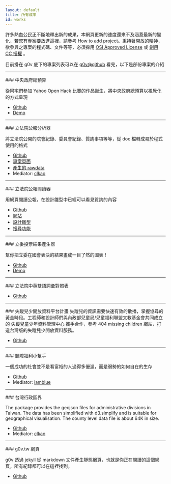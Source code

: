 ```yaml
---
layout: default
title: 所有成果
id: works
---
```


許多熱血公民正不斷地釋出新的成果，本網頁更新的速度還來不及涵蓋最新的變化，若您有專案要放進這裡，請參考 [How to add project](https://github.com/g0v/g0v.tw/wiki/Add-project)。秉持著開放的精神，欲參與之專案的程式碼、文件等等，必須採用 [OSI Approved License](http://opensource.org/licenses/index.html) 或 [創用 CC 授權](http://creativecommons.tw/) 。

目前掛在 g0v 底下的專案列表可以在 [g0v@github](https://github.com/g0v/) 看見，以下是部份專案的介紹

<hr />
### 中央政府總預算

從阿宅們參加 Yahoo Open Hack 比賽的作品誕生，將中央政府總預算以視覺化的方式呈現

* [Github](https://github.com/g0v/twbudget)
* [Demo](http://budget.g0v.tw/)

<hr />
### 立法院公報分析器

將立法院公開的院會紀錄、委員會紀錄、質詢事項等等，從 doc 檔轉成易於程式使用的格式

* [Github](https://github.com/g0v/twlyparser)
* [專案頁面](http://dev.g0v.tw/Project-TWLY.html)
* [產生的 rawdata](https://github.com/g0v/ly-gazette)
* Mediator: [clkao](https://github.com/clkao)

<hr />
### 立法院公報閱讀器

用網頁閱讀公報，在設計雛型中已經可以看見質詢的內容

* [Github](http://github.com/g0v/ly.g0v.tw)
* [網站](http://ly.g0v.tw.jit.su/#/sitting)
* [設計雛型](http://twlyreader-prototype.herokuapp.com/)
* [搜尋功能](http://open.ly.g0v.tw/)

<hr />
### 立委投票結果產生器

幫你把立委在國會表決的結果畫成一目了然的圖表！

* [Github](https://github.com/g0v/ly-vote)
* [Demo](http://bl.ocks.org/4248542)

<hr />
### 立法院中英雙語詞彙對照表

* [Github](https://github.com/g0v/ly-glossary)

<hr />
### 失蹤兒少開放資料平台計畫
失蹤兒的資訊需要快速有效的散播，掌握協尋的黃金時段。工程師和設計師們與內政部兒童局/兒童福利聯盟文教基金會共同成立的 失蹤兒童少年資料管理中心 攜手合作，參考 404 missing children 網站，打造台灣版的失蹤兒少開放資料服務。

* [Github](https://github.com/g0v/dev/wiki/Project-ChildNotFound.tw)

<hr />
### 聽障福利小幫手

一個成功的社會並不是看富裕的人過得多優渥，而是弱勢的如何自在的生存

* [Github](https://github.com/g0v/listening)
* Mediator: [iamblue](tonyone0902@gmail.com)

<hr />
### 台灣行政區界

The package provides the geojson files for administrative divisions in Taiwan. The data has been simplified with d3.simplify and is suitable for geographical visualisation. The county level data file is about 64K in size.

* [Github](https://github.com/g0v/twgeojson)
* Mediator: [clkao](https://github.com/clkao)

<hr />
### g0v.tw 網頁

g0v 透過 jekyll 從 markdown 文件產生靜態網頁，也就是你正在閱讀的這個網頁，所有紀錄都可以在這裡找到。

* [Github](https://github.com/g0v/g0v.tw) 

